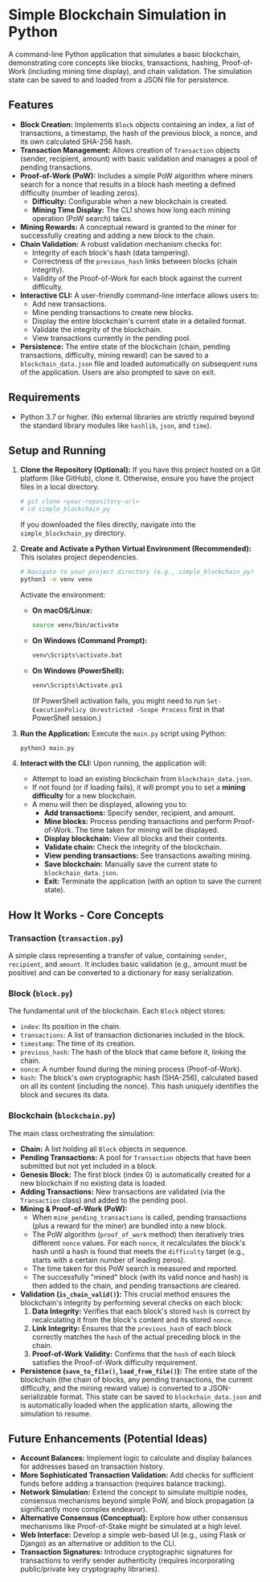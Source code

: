 # Simple Blockchain Simulation in Python

A command-line Python application that simulates a basic blockchain, demonstrating core concepts like blocks, transactions, hashing, Proof-of-Work (including mining time display), and chain validation. The simulation state can be saved to and loaded from a JSON file for persistence.

## Features

- **Block Creation:** Implements `Block` objects containing an index, a list of transactions, a timestamp, the hash of the previous block, a nonce, and its own calculated SHA-256 hash.
- **Transaction Management:** Allows creation of `Transaction` objects (sender, recipient, amount) with basic validation and manages a pool of pending transactions.
- **Proof-of-Work (PoW):** Includes a simple PoW algorithm where miners search for a nonce that results in a block hash meeting a defined difficulty (number of leading zeros).
  - **Difficulty:** Configurable when a new blockchain is created.
  - **Mining Time Display:** The CLI shows how long each mining operation (PoW search) takes.
- **Mining Rewards:** A conceptual reward is granted to the miner for successfully creating and adding a new block to the chain.
- **Chain Validation:** A robust validation mechanism checks for:
  - Integrity of each block's hash (data tampering).
  - Correctness of the `previous_hash` links between blocks (chain integrity).
  - Validity of the Proof-of-Work for each block against the current difficulty.
- **Interactive CLI:** A user-friendly command-line interface allows users to:
  - Add new transactions.
  - Mine pending transactions to create new blocks.
  - Display the entire blockchain's current state in a detailed format.
  - Validate the integrity of the blockchain.
  - View transactions currently in the pending pool.
- **Persistence:** The entire state of the blockchain (chain, pending transactions, difficulty, mining reward) can be saved to a `blockchain_data.json` file and loaded automatically on subsequent runs of the application. Users are also prompted to save on exit.

## Requirements

- Python 3.7 or higher. (No external libraries are strictly required beyond the standard library modules like `hashlib`, `json`, and `time`).

## Setup and Running

1.  **Clone the Repository (Optional):**
    If you have this project hosted on a Git platform (like GitHub), clone it. Otherwise, ensure you have the project files in a local directory.

    ```bash
    # git clone <your-repository-url>
    # cd simple_blockchain_py
    ```

    If you downloaded the files directly, navigate into the `simple_blockchain_py` directory.

2.  **Create and Activate a Python Virtual Environment (Recommended):**
    This isolates project dependencies.

    ```bash
    # Navigate to your project directory (e.g., simple_blockchain_py)
    python3 -m venv venv
    ```

    Activate the environment:

    - **On macOS/Linux:**
      ```bash
      source venv/bin/activate
      ```
    - **On Windows (Command Prompt):**
      ```bash
      venv\Scripts\activate.bat
      ```
    - **On Windows (PowerShell):**
      ```bash
      venv\Scripts\Activate.ps1
      ```
      (If PowerShell activation fails, you might need to run `Set-ExecutionPolicy Unrestricted -Scope Process` first in that PowerShell session.)

3.  **Run the Application:**
    Execute the `main.py` script using Python:

    ```bash
    python3 main.py
    ```

4.  **Interact with the CLI:**
    Upon running, the application will:
    - Attempt to load an existing blockchain from `blockchain_data.json`.
    - If not found (or if loading fails), it will prompt you to set a **mining difficulty** for a new blockchain.
    - A menu will then be displayed, allowing you to:
      - **Add transactions:** Specify sender, recipient, and amount.
      - **Mine blocks:** Process pending transactions and perform Proof-of-Work. The time taken for mining will be displayed.
      - **Display blockchain:** View all blocks and their contents.
      - **Validate chain:** Check the integrity of the blockchain.
      - **View pending transactions:** See transactions awaiting mining.
      - **Save blockchain:** Manually save the current state to `blockchain_data.json`.
      - **Exit:** Terminate the application (with an option to save the current state).

## How It Works - Core Concepts

### Transaction (`transaction.py`)

A simple class representing a transfer of value, containing `sender`, `recipient`, and `amount`. It includes basic validation (e.g., amount must be positive) and can be converted to a dictionary for easy serialization.

### Block (`block.py`)

The fundamental unit of the blockchain. Each `Block` object stores:

- `index`: Its position in the chain.
- `transactions`: A list of transaction dictionaries included in the block.
- `timestamp`: The time of its creation.
- `previous_hash`: The hash of the block that came before it, linking the chain.
- `nonce`: A number found during the mining process (Proof-of-Work).
- `hash`: The block's own cryptographic hash (SHA-256), calculated based on all its content (including the nonce). This hash uniquely identifies the block and secures its data.

### Blockchain (`blockchain.py`)

The main class orchestrating the simulation:

- **Chain:** A list holding all `Block` objects in sequence.
- **Pending Transactions:** A pool for `Transaction` objects that have been submitted but not yet included in a block.
- **Genesis Block:** The first block (index 0) is automatically created for a new blockchain if no existing data is loaded.
- **Adding Transactions:** New transactions are validated (via the `Transaction` class) and added to the pending pool.
- **Mining & Proof-of-Work (PoW):**
  - When `mine_pending_transactions` is called, pending transactions (plus a reward for the miner) are bundled into a new block.
  - The PoW algorithm (`proof_of_work` method) then iteratively tries different `nonce` values. For each `nonce`, it recalculates the block's hash until a hash is found that meets the `difficulty` target (e.g., starts with a certain number of leading zeros).
  - The time taken for this PoW search is measured and reported.
  - The successfully "mined" block (with its valid nonce and hash) is then added to the chain, and pending transactions are cleared.
- **Validation (`is_chain_valid()`):** This crucial method ensures the blockchain's integrity by performing several checks on each block:
  1.  **Data Integrity:** Verifies that each block's stored `hash` is correct by recalculating it from the block's content and its stored `nonce`.
  2.  **Link Integrity:** Ensures that the `previous_hash` of each block correctly matches the `hash` of the actual preceding block in the chain.
  3.  **Proof-of-Work Validity:** Confirms that the `hash` of each block satisfies the Proof-of-Work difficulty requirement.
- **Persistence (`save_to_file()`, `load_from_file()`):** The entire state of the blockchain (the chain of blocks, any pending transactions, the current difficulty, and the mining reward value) is converted to a JSON-serializable format. This state can be saved to `blockchain_data.json` and is automatically loaded when the application starts, allowing the simulation to resume.

## Future Enhancements (Potential Ideas)

- **Account Balances:** Implement logic to calculate and display balances for addresses based on transaction history.
- **More Sophisticated Transaction Validation:** Add checks for sufficient funds before adding a transaction (requires balance tracking).
- **Network Simulation:** Extend the concept to simulate multiple nodes, consensus mechanisms beyond simple PoW, and block propagation (a significantly more complex endeavor).
- **Alternative Consensus (Conceptual):** Explore how other consensus mechanisms like Proof-of-Stake might be simulated at a high level.
- **Web Interface:** Develop a simple web-based UI (e.g., using Flask or Django) as an alternative or addition to the CLI.
- **Transaction Signatures:** Introduce cryptographic signatures for transactions to verify sender authenticity (requires incorporating public/private key cryptography libraries).
